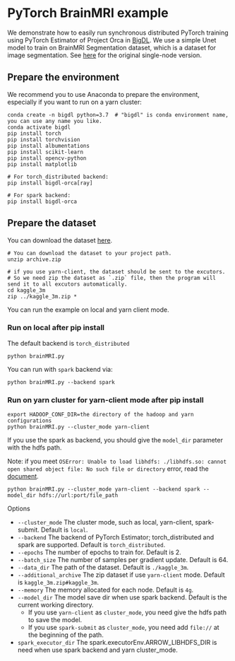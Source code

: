 # PyTorch BrainMRI example
We demonstrate how to easily run synchronous distributed PyTorch training using PyTorch Estimator of Project Orca in [BigDL](https://github.com/intel-analytics/BigDL). We use a simple Unet model to train on BrainMRI Segmentation dataset, which is a dataset for image segmentation. See [here](https://www.kaggle.com/s0mnaths/brain-mri-unet-pytorch/notebook) for the original single-node version.


## Prepare the environment

We recommend you to use Anaconda to prepare the environment, especially if you want to run on a yarn cluster:

```
conda create -n bigdl python=3.7  # "bigdl" is conda environment name, you can use any name you like.
conda activate bigdl
pip install torch
pip install torchvision
pip install albumentations
pip install scikit-learn
pip install opencv-python
pip install matplotlib

# For torch_distributed backend:
pip install bigdl-orca[ray]

# For spark backend:
pip install bigdl-orca
```

## Prepare the dataset
You can download the dataset [here](https://www.kaggle.com/datasets/mateuszbuda/lgg-mri-segmentation/download).


```
# You can download the dataset to your project path.
unzip archive.zip

# if you use yarn-client, the dataset should be sent to the excutors. 
# So we need zip the dataset as `.zip` file, then the program will send it to all excutors automatically. 
cd kaggle_3m
zip ../kaggle_3m.zip *
```


You can run the example on local and yarn client mode.
### Run on local after pip install

The default backend is `torch_distributed`
```commandline
python brainMRI.py
```
You can run with `spark` backend via:
```
python brainMRI.py --backend spark 
```

### Run on yarn cluster for yarn-client mode after pip install
```
export HADOOP_CONF_DIR=the directory of the hadoop and yarn configurations
python brainMRI.py --cluster_mode yarn-client
```

If you use the spark as backend, you should give the `model_dir` parameter with the hdfs path. 

Note: if you meet `OSError: Unable to load libhdfs: ./libhdfs.so: cannot open shared object file: No such file or directory` error, read the [document](https://bigdl.readthedocs.io/en/latest/doc/Orca/Overview/known_issues.html#oserror-unable-to-load-libhdfs-libhdfs-so-cannot-open-shared-object-file-no-such-file-or-directory).
```commandline
python brainMRI.py --cluster_mode yarn-client --backend spark --model_dir hdfs://url:port/file_path
```

Options

- `--cluster_mode` The cluster mode, such as local, yarn-client, spark-submit. Default is `local`.
- `--backend` The backend of PyTorch Estimator; torch_distributed and spark are supported. Default is `torch_distributed`.
- `--epochs` The number of epochs to train for. Default is 2.
- `--batch_size` The number of samples per gradient update. Default is 64.
- `--data_dir` The path of the dataset. Default is `./kaggle_3m`.
- `--additional_archive` The zip dataset if use `yarn-client` mode. Default is `kaggle_3m.zip#kaggle_3m`.
- `--memory` The memory allocated for each node. Default is `4g`.
- `--model_dir` The model save dir when use spark backend. Default is the current working directory.
  - If you use `yarn-client` as `cluster_mode`, you need give the hdfs path to save the model. 
  - If you use `spark-submit` as `cluster_mode`, you need add `file://` at the beginning of the path.
- `spark_executor_dir` The spark.executorEnv.ARROW_LIBHDFS_DIR is need when use spark backend and yarn cluster_mode.